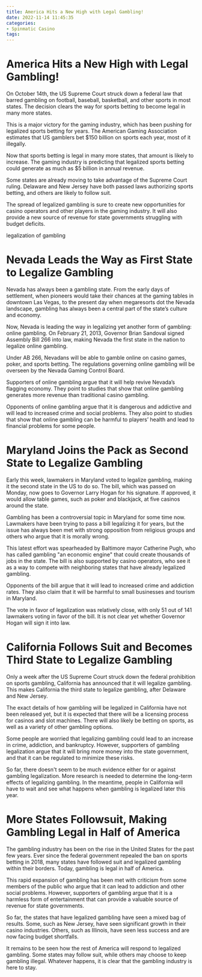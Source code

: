 ```yaml
---
title: America Hits a New High with Legal Gambling!
date: 2022-11-14 11:45:35
categories:
- Spinmatic Casino
tags:
---
```



#  America Hits a New High with Legal Gambling!

On October 14th, the US Supreme Court struck down a federal law that barred gambling on football, baseball, basketball, and other sports in most states. The decision clears the way for sports betting to become legal in many more states.

This is a major victory for the gaming industry, which has been pushing for legalized sports betting for years. The American Gaming Association estimates that US gamblers bet $150 billion on sports each year, most of it illegally.

Now that sports betting is legal in many more states, that amount is likely to increase. The gaming industry is predicting that legalized sports betting could generate as much as $5 billion in annual revenue.

Some states are already moving to take advantage of the Supreme Court ruling. Delaware and New Jersey have both passed laws authorizing sports betting, and others are likely to follow suit.

The spread of legalized gambling is sure to create new opportunities for casino operators and other players in the gaming industry. It will also provide a new source of revenue for state governments struggling with budget deficits.

 legalization of gambling

#  Nevada Leads the Way as First State to Legalize Gambling

Nevada has always been a gambling state. From the early days of settlement, when pioneers would take their chances at the gaming tables in downtown Las Vegas, to the present day when megaresorts dot the Nevada landscape, gambling has always been a central part of the state’s culture and economy.

Now, Nevada is leading the way in legalizing yet another form of gambling: online gambling. On February 21, 2013, Governor Brian Sandoval signed Assembly Bill 266 into law, making Nevada the first state in the nation to legalize online gambling.

Under AB 266, Nevadans will be able to gamble online on casino games, poker, and sports betting. The regulations governing online gambling will be overseen by the Nevada Gaming Control Board.

Supporters of online gambling argue that it will help revive Nevada’s flagging economy. They point to studies that show that online gambling generates more revenue than traditional casino gambling.

Opponents of online gambling argue that it is dangerous and addictive and will lead to increased crime and social problems. They also point to studies that show that online gambling can be harmful to players’ health and lead to financial problems for some people.

#  Maryland Joins the Pack as Second State to Legalize Gambling

Early this week, lawmakers in Maryland voted to legalize gambling, making it the second state in the US to do so. The bill, which was passed on Monday, now goes to Governor Larry Hogan for his signature. If approved, it would allow table games, such as poker and blackjack, at five casinos around the state.

Gambling has been a controversial topic in Maryland for some time now. Lawmakers have been trying to pass a bill legalizing it for years, but the issue has always been met with strong opposition from religious groups and others who argue that it is morally wrong.

This latest effort was spearheaded by Baltimore mayor Catherine Pugh, who has called gambling "an economic engine" that could create thousands of jobs in the state. The bill is also supported by casino operators, who see it as a way to compete with neighboring states that have already legalized gambling.

Opponents of the bill argue that it will lead to increased crime and addiction rates. They also claim that it will be harmful to small businesses and tourism in Maryland.

The vote in favor of legalization was relatively close, with only 51 out of 141 lawmakers voting in favor of the bill. It is not clear yet whether Governor Hogan will sign it into law.

#  California Follows Suit and Becomes Third State to Legalize Gambling

Only a week after the US Supreme Court struck down the federal prohibition on sports gambling, California has announced that it will legalize gambling. This makes California the third state to legalize gambling, after Delaware and New Jersey.

The exact details of how gambling will be legalized in California have not been released yet, but it is expected that there will be a licensing process for casinos and slot machines. There will also likely be betting on sports, as well as a variety of other gambling options.

Some people are worried that legalizing gambling could lead to an increase in crime, addiction, and bankruptcy. However, supporters of gambling legalization argue that it will bring more money into the state government, and that it can be regulated to minimize these risks.

So far, there doesn't seem to be much evidence either for or against gambling legalization. More research is needed to determine the long-term effects of legalizing gambling. In the meantime, people in California will have to wait and see what happens when gambling is legalized later this year.

#  More States Followsuit, Making Gambling Legal in Half of America

The gambling industry has been on the rise in the United States for the past few years. Ever since the federal government repealed the ban on sports betting in 2018, many states have followed suit and legalized gambling within their borders. Today, gambling is legal in half of America.

This rapid expansion of gambling has been met with criticism from some members of the public who argue that it can lead to addiction and other social problems. However, supporters of gambling argue that it is a harmless form of entertainment that can provide a valuable source of revenue for state governments.

So far, the states that have legalized gambling have seen a mixed bag of results. Some, such as New Jersey, have seen significant growth in their casino industries. Others, such as Illinois, have seen less success and are now facing budget shortfalls.

It remains to be seen how the rest of America will respond to legalized gambling. Some states may follow suit, while others may choose to keep gambling illegal. Whatever happens, it is clear that the gambling industry is here to stay.